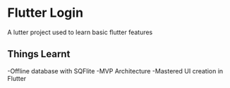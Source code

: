 # Flutter Login

A lutter project used to  learn basic flutter features

## Things Learnt

-Offline database with SQFlite
-MVP Architecture
-Mastered UI creation in Flutter
